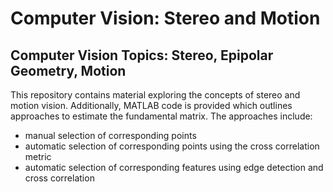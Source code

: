 Computer Vision: Stereo and Motion 
==============================
## Computer Vision Topics: Stereo, Epipolar Geometry, Motion

This repository contains material exploring the concepts of stereo and motion vision. Additionally, MATLAB code is provided which outlines approaches to estimate the fundamental matrix. The approaches include:
* manual selection of corresponding points 
* automatic selection of corresponding points using the cross correlation metric 
* automatic selection of corresponding features using edge detection and cross correlation 